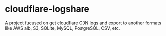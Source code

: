 # cloudflare-logshare
A project fucused on get cloudflare CDN logs and export to another formats like AWS alb, S3, SQLite, MySQL, PostgreSQL, CSV, etc.
